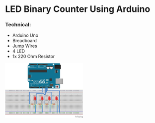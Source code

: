 # LED Binary Counter Using Arduino

### Technical:
* Arduino Uno
* Breadboard
* Jump Wires
* 4 LED
* 1x 220 Ohm Resistor

<img src="https://github.com/Abitharani-Jeyachandran/LED-binary-counter/blob/main/LED%20Binary%20Counter.jpg" width="250" alt="LED Binary Counter"/>
